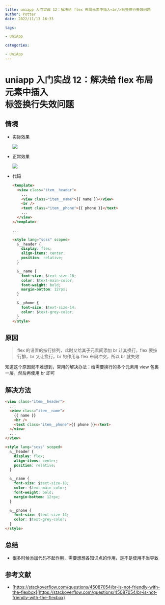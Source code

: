 ```yaml
---
title: uniapp 入门实战 12：解决给 flex 布局元素中插入<br/>标签换行失效问题
author: Potter
date: 2022/11/13 16:33

tags:

- UniApp

categories:

- UniApp
---
```


# uniapp 入门实战 12：解决给 flex 布局元素中插入<br/>标签换行失效问题


## 情境

- 实际效果

  ![](https://cdn.jsdelivr.net/gh/yxw007/BlogPicBed@master//img/20220616211229.png)

- 正常效果

  ![](https://cdn.jsdelivr.net/gh/yxw007/BlogPicBed@master//img/20220616211239.png)

- 代码

  ```html
  <template>
    <view class="item__header">
      ...
      <view class="item__name">{{ name }}</view>
      <br />
      <text class="item__phone">{{ phone }}</text>
      ...
    </view>
  </template>

  ...

  <style lang="scss" scoped>
    &__header {
      display: flex;
      align-items: center;
      position: relative;
    }

    &__name {
      font-size: $text-size-18;
      color: $text-main-color;
      font-weight: bold;
      margin-bottom: 12rpx;
    }

    &__phone {
      font-size: $text-size-14;
      color: $text-grey-color;
    }
  </style>
  ```

## 原因

> flex 的设置的按行排列，此时又给其子元素间添加 br 让其换行，flex 要按行排，br 又让换行，br 的作用与 flex 布局冲突，所以 br 就失效

知道这个原因就不难想到，常用的解决办法：给需要换行的多个元素用 view 包裹一层，然后再使用 br 即可

## 解决方法

```html
<view class="item__header">
  ...
  <view class="item__name">
    {{ name }}
    <br />
    <text class="item__phone">{{ phone }}</text>
  </view>
  ...
</view>

<style lang="scss" scoped>
  &__header {
    display: flex;
    align-items: center;
    position: relative;
  }

  &__name {
    font-size: $text-size-18;
    color: $text-main-color;
    font-weight: bold;
    margin-bottom: 12rpx;
  }

  &__phone {
    font-size: $text-size-14;
    color: $text-grey-color;
  }
</style>
```

## 总结

- 很多时候添加代码不起作用，需要想想各知识点的作用，是不是使用不当导致

## 参考文献

- [https://stackoverflow.com/questions/45087054/br-is-not-friendly-with-the-flexbox](https://stackoverflow.com/questions/45087054/br-is-not-friendly-with-the-flexbox)
